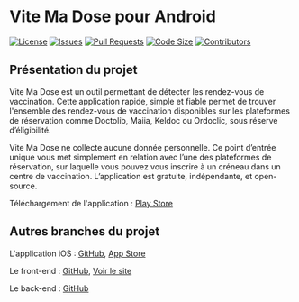 # Vite Ma Dose pour Android

[![License](https://img.shields.io/github/license/CovidTrackerFr/vitemadose-android)](LICENSE)
[![Issues](https://img.shields.io/github/issues/CovidTrackerFr/vitemadose-android)]()
[![Pull Requests](https://img.shields.io/github/issues-pr/CovidTrackerFr/vitemadose-android)]()
[![Code Size](https://img.shields.io/github/languages/code-size/CovidTrackerFr/vitemadose-android)]()
[![Contributors](https://img.shields.io/github/contributors/CovidTrackerFr/vitemadose-android)]()

## Présentation du projet

Vite Ma Dose est un outil permettant de détecter les rendez-vous de vaccination. Cette application rapide, simple et fiable permet de trouver l'ensemble des rendez-vous de vaccination disponibles sur les plateformes de réservation comme Doctolib, Maiia, Keldoc ou Ordoclic, sous réserve d’éligibilité.

Vite Ma Dose ne collecte aucune donnée personnelle. Ce point d’entrée unique vous met simplement en relation avec l’une des plateformes de réservation, sur laquelle vous pouvez vous inscrire à un créneau dans un centre de vaccination. L’application est gratuite, indépendante, et open-source.

Téléchargement de l'application : [Play Store](https://play.google.com/store/apps/details?id=com.cvtracker.vmd2)

## Autres branches du projet

L'application iOS : [GitHub](https://github.com/CovidTrackerFr/vitemadose-ios), [App Store](https://apps.apple.com/fr/app/vite-ma-dose/id1563630754)

Le front-end : [GitHub](https://github.com/CovidTrackerFr/vitemadose-front), [Voir le site](https://vitemadose.covidtracker.fr)

Le back-end : [GitHub](https://github.com/CovidTrackerFr/vitemadose)
